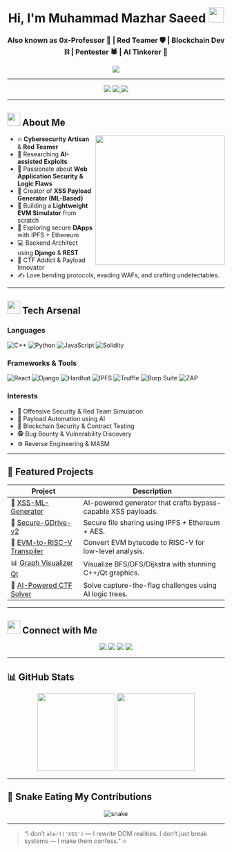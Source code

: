 <h1 align="center">Hi, I'm Muhammad Mazhar Saeed <img src="https://media.giphy.com/media/hvRJCLFzcasrR4ia7z/giphy.gif" width="35"/></h1>
<h3 align="center">Also known as <strong>0x-Professor</strong> 🧠 | Red Teamer 🛡️ | Blockchain Dev ⛓️ | Pentester 🕷️ | AI Tinkerer 🤖</h3>

<p align="center">
  <img src="https://readme-typing-svg.demolab.com?font=Fira+Code&weight=700&size=24&duration=3000&pause=1000&color=58A6FF&center=true&vCenter=true&width=800&lines=Cybersecurity+Expert+%F0%9F%95%91%EF%B8%8F;Red+Team+Automation+%F0%9F%9A%80;Blockchain+%26+Smart+Contract+Engineer+%F0%9F%94%93;AI+Payload+Generator+%F0%9F%A7%A0;XSS+%2F+SQLi+%2F+RCE+Specialist+%F0%9F%A4%96;Web+and+API+Exploitation+Master+%F0%9F%91%BD" />
</p>

---

<p align="center">
  <img src="https://komarev.com/ghpvc/?username=0x-Professor&label=Profile+Views&color=58a6ff&style=for-the-badge" />
  <a href="https://github.com/0x-Professor">
    <img src="https://img.shields.io/github/followers/0x-Professor?label=Follow&style=for-the-badge&logo=github" />
  </a>
  <a href="https://twitter.com/professorXSS">
    <img src="https://img.shields.io/twitter/follow/professorXSS?style=for-the-badge&logo=twitter&color=1da1f2" />
  </a>
</p>

---

## <img src="https://github.com/0x-Professor/0x-Professor/blob/main/assets/terminal.gif" width="30"/> About Me

<img align="right" src="https://github.com/0x-Professor/0x-Professor/blob/main/assets/hacker-animated.gif" width="300"/>

- 🔥 **Cybersecurity Artisan** & **Red Teamer**  
- 🔬 Researching **AI-assisted Exploits**  
- 🔐 Passionate about **Web Application Security & Logic Flaws**  
- 🧠 Creator of **XSS Payload Generator (ML-Based)**  
- 🧱 Building a **Lightweight EVM Simulator** from scratch  
- 🧪 Exploring secure **DApps** with IPFS + Ethereum  
- 💻 Backend Architect using **Django** & **REST**  
- 🎯 CTF Addict & Payload Innovator  
- ✍️ Love bending protocols, evading WAFs, and crafting undetectables.

---

## <img src="https://github.com/0x-Professor/0x-Professor/blob/main/assets/skills.gif" width="30"/> Tech Arsenal

### Languages
![C++](https://img.shields.io/badge/C++-00599C?style=flat-square&logo=c%2B%2B&logoColor=white)
![Python](https://img.shields.io/badge/Python-3670A0?style=flat-square&logo=python&logoColor=white)
![JavaScript](https://img.shields.io/badge/JavaScript-F7DF1E?style=flat-square&logo=javascript&logoColor=black)
![Solidity](https://img.shields.io/badge/Solidity-363636?style=flat-square&logo=solidity)

### Frameworks & Tools
![React](https://img.shields.io/badge/React-20232A?style=flat-square&logo=react&logoColor=61DAFB)
![Django](https://img.shields.io/badge/Django-092E20?style=flat-square&logo=django&logoColor=white)
![Hardhat](https://img.shields.io/badge/Hardhat-F6C915?style=flat-square&logo=ethereum&logoColor=black)
![IPFS](https://img.shields.io/badge/IPFS-65C2CB?style=flat-square&logo=ipfs&logoColor=black)
![Truffle](https://img.shields.io/badge/Truffle-5E4666?style=flat-square&logo=truffle&logoColor=white)
![Burp Suite](https://img.shields.io/badge/BurpSuite-ff6600?style=flat-square&logo=burp-suite&logoColor=black)
![ZAP](https://img.shields.io/badge/OWASP%20ZAP-757575?style=flat-square&logo=OWASP&logoColor=white)

### Interests
- 🚀 Offensive Security & Red Team Simulation
- 🧠 Payload Automation using AI
- 🔗 Blockchain Security & Contract Testing
- 🕵️ Bug Bounty & Vulnerability Discovery
- ⚙️ Reverse Engineering & MASM

---

## 🚀 Featured Projects

| Project | Description |
|--------|-------------|
| 🧠 [XSS-ML-Generator](https://github.com/0x-Professor/XSS-ML-Generator) | AI-powered generator that crafts bypass-capable XSS payloads. |
| 🔐 [Secure-GDrive-v2](https://github.com/0x-Professor/Secure-GDrive-v2) | Secure file sharing using IPFS + Ethereum + AES. |
| 🧬 [EVM-to-RISC-V Transpiler](https://github.com/0x-Professor/transpiler) | Convert EVM bytecode to RISC-V for low-level analysis. |
| 📊 [Graph Visualizer Qt](https://github.com/0x-Professor/Graph-Traversal-Visualizer) | Visualize BFS/DFS/Dijkstra with stunning C++/Qt graphics. |
| 🧨 [AI-Powered CTF Solver](https://github.com/0x-Professor/CTF-AI-Solver) | Solve capture-the-flag challenges using AI logic trees. |

---

## <img src="https://github.com/0x-Professor/0x-Professor/blob/main/assets/connect.gif" width="30"/> Connect with Me

<p align="center">
  <a href="mailto:mazharsaeed790@gmail.com"><img src="https://img.shields.io/badge/Email-D14836?style=for-the-badge&logo=gmail&logoColor=white"/></a>
  <a href="https://t.me/xss_ninja"><img src="https://img.shields.io/badge/Telegram-2CA5E0?style=for-the-badge&logo=telegram&logoColor=white"/></a>
  <a href="https://twitter.com/professorXSS"><img src="https://img.shields.io/badge/Twitter-1DA1F2?style=for-the-badge&logo=twitter&logoColor=white"/></a>
  <a href="https://linkedin.com/in/mazharsaeed"><img src="https://img.shields.io/badge/LinkedIn-0A66C2?style=for-the-badge&logo=linkedin&logoColor=white"/></a>
</p>

---

## 📊 GitHub Stats

<p align="center">
  <img src="https://github-readme-stats.vercel.app/api?username=0x-Professor&theme=tokyonight&show_icons=true" height="180" />
  <img src="https://github-readme-stats.vercel.app/api/top-langs/?username=0x-Professor&layout=compact&theme=tokyonight" height="180" />
</p>

---

## 🐍 Snake Eating My Contributions

<p align="center">
  <img src="https://raw.githubusercontent.com/0x-Professor/0x-Professor/output/github-contribution-grid-snake.svg" alt="snake"/>
</p>

---

> “I don’t `alert('XSS')` — I rewrite DOM realities. I don’t just break systems — I make them confess.” 🔥
